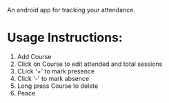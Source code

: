 An android app for tracking your attendance.

# Usage Instructions:
1. Add Course
2. Click on Course to edit attended and total sessions
3. CLick '+' to mark presence
4. Click '-' to mark absence
5. Long press Course to delete
6. Peace